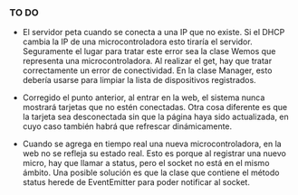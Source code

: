 ### TO DO
- El servidor peta cuando se conecta a una IP que no existe. Si el DHCP cambia la IP de una microcontroladora esto tiraría el servidor. Seguramente el lugar para tratar este error sea la clase Wemos que representa una microcontroladora. Al realizar el get, hay que tratar correctamente un error de conectividad. En la clase Manager, esto debería usarse para limpiar la lista de dispositivos registrados.

- Corregido el punto anterior, al entrar en la web, el sistema nunca mostrará tarjetas que no estén conectadas. Otra cosa diferente es que la tarjeta sea desconectada sin que la página haya sido actualizada, en cuyo caso también habrá que refrescar dinámicamente.

- Cuando se agrega en tiempo real una nueva microcontroladora, en la web no se refleja su estado real. Esto es porque al registrar una nuevo micro, hay que llamar a status, pero el socket no está en el mismo ámbito. Una posible solución es que la clase que contiene el método status herede de EventEmitter para poder notificar al socket.
